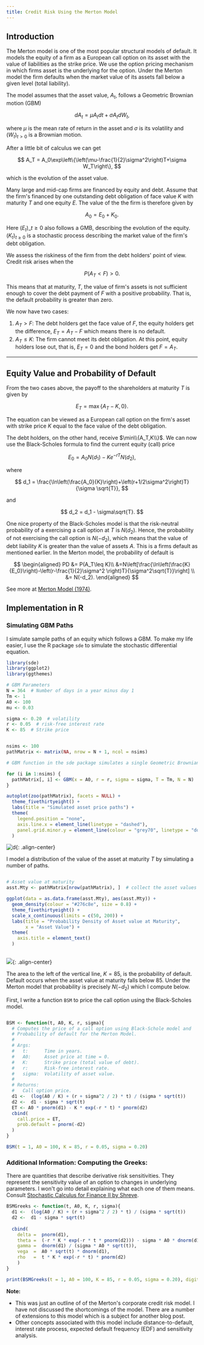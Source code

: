```yaml
---
title: Credit Risk Using the Merton Model
---
```


## Introduction

The Merton model is one of the most popular structural models of default. It models the equity of a firm as a European call option on its asset with the value of liabilities as the strike price. We use the option pricing mechanism in which firms asset is the underlying for the option. Under the Merton model the firm defaults when the market value of its assets fall below a given level (total liability). 

The model assumes that the asset value, $A_t$, follows a Geometric Brownian motion (GBM)

$$
dA_t=\mu A_tdt + \sigma A_t dW_t,
$$

where $\mu$ is the mean rate of return in the asset and $\sigma$ is its volatility and $(W_t)_{t>0}$ is a Brownian motion.

After a little bit of calculus we can get

$$
A_T = A_0\exp\left\{\left(\mu-\frac{1}{2}\sigma^2\right)T+\sigma W_T\right\},
$$

which is the evolution of the asset value.

Many large and mid-cap firms are financed by equity and debt. Assume that the firm's financed by one outstanding debt obligation of face value $K$ with maturity $T$ and one equity $E$. The value of the the firm is therefore given by

$$
A_0 = E_0 + K_0.
$$

Here $(E_t)\_{t \geq 0}$ also follows a GMB, describing the evolution of the equity. $(K_t)_{t\geq 0}$ is a stochastic process describing the market value of the firm's debt obligation.

We assess the riskiness of the firm from the debt holders' point of view. Credit risk arises when the 

$$
P(A_T<F)>0.
$$

This means that at maturity, $T$, the value of firm's assets is not sufficient enough to cover the debt payment of $F$ with a positive probability. That is, the default probability is greater than zero.


We now have two cases:

1. $A_T > F$: The debt holders get the face value of $F$, the equity holders get the difference, $E_T=A_T-F$ which means there is no default.
2. $A_T \leq K$: The firm cannot meet its debt obligation. At this point, equity holders lose out, that is, $E_T=0$ and the bond holders get $F=A_T$.


****


## Equity Value and Probability of Default

From the two cases above, the payoff to the shareholders at maturity $T$ is given by

$$
E_T = \max\{A_T - K, 0\}.
$$
 
The equation can be viewed as a European call option on the firm's asset with strike price $K$ equal to the face value of the debt obligation.

The debt holders, on the other hand, receive $\min\\{A_T,K\\}$.
We can now use the Black-Scholes formula to find the current equity (call) price

$$
E_0 = A_0N(d_1)-Ke^{-rT}N(d_2),
$$

where

$$
d_1 = \frac{\ln\left(\frac{A_0}{K}\right)+\left(r+1/2\sigma^2\right)T}{\sigma \sqrt{T}},
$$

and

$$
d_2 = d_1 - \sigma\sqrt{T}.
$$

One nice property of the Black-Scholes model is that the risk-neutral probability of a exercising a call option at $T$ is $N(d_2)$. Hence, the probability of not exercising  the call option is $N(-d_2)$, which means that the value of debt liability $K$ is greater than the value of assets $A$. This is a firms default as mentioned earlier. In the Merton model, the probability of default is 

$$
\begin{aligned}
PD &= P(A_T\leq K)\\
&=N\left[\frac{\ln\left(\frac{K}{E_0}\right)-\left(r-\frac{1}{2}\sigma^2 \right)T}{\sigma^2\sqrt{T}}\right] \\
&= N(-d_2).
\end{aligned}
$$

See more at <a href="http://onlinelibrary.wiley.com/doi/10.1111/j.1540-6261.1974.tb03058.x/pdf" target="_blank">Merton Model (1974)</a>.

## Implementation in R

### Simulating GBM Paths
I simulate sample paths of an equity which follows a GBM. To make my life easier, I use the R package `sde` to simulate the stochastic differential equation. 
```r
library(sde)
library(ggplot2)
library(ggthemes)

# GBM Parameters
N = 364  # Number of days in a year minus day 1
Tm <- 1  
A0 <- 100
mu <- 0.03

sigma <- 0.20  # volatility
r <- 0.05  # risk-free interest rate
K <- 85  # Strike price


nsims <- 100
pathMatrix <- matrix(NA, nrow = N + 1, ncol = nsims)

# GBM function in the sde package simulates a single Geometric Brownian motion path

for (i in 1:nsims) {
  pathMatrix[, i] <- GBM(x = A0, r = r, sigma = sigma, T = Tm, N = N)
}

autoplot(zoo(pathMatrix), facets = NULL) +
  theme_fivethirtyeight() +
  labs(title = "Simulated asset price paths") +
  theme(
    legend.position = "none",
    axis.line.x = element_line(linetype = "dashed"),
    panel.grid.minor.y = element_line(colour = "grey70", linetype = "dotted")
  )
```

![d](/assets/images/gbm-sims.png){: .align-center}

I model a distribution of the value of the asset at maturity $T$ by simulating a number of paths.  

```r

# Asset value at maturity
asst.Mty <- pathMatrix[nrow(pathMatrix), ]  # collect the asset values from each path

ggplot(data = as.data.frame(asst.Mty), aes(asst.Mty)) +
  geom_density(colour = "#276c8e", size = 0.8) +
  theme_fivethirtyeight() +
  scale_x_continuous(limits = c(50, 200)) +
  labs(title = "Probability Density of Asset value at Maturity",
       x = "Asset Value") +
  theme(
    axis.title = element_text()
  )
  

```

![](/assets/images/merton-density.png){: .align-center}


The area to the left of the vertical line, $K=85$, is the probability of default. Default occurs when the asset value at maturity falls below 85. Under the Merton model that probability is precisely $N(-d_2)$ which I compute below. 

First, I write a function `BSM` to price the call option using the Black-Scholes model.

```r

BSM <- function(t, A0, K, r, sigma){
  # Computes the price of a call option using Black-Schole model and
  # Probability of default for the Merton Model.
  # 
  # Args: 
  #   t:      Time in years.
  #   A0:     Asset price at time = 0.
  #   K:      Strike price (total value of debt).
  #   r:      Risk-free interest rate.
  #   sigma:  Volatility of asset value.
  #
  # Returns:
  #   Call option price.
  d1 <-  (log(A0 / K) + (r + sigma^2 / 2) * t) / (sigma * sqrt(t))
  d2 <-  d1 - sigma * sqrt(t)
  ET <- A0 * pnorm(d1) - K * exp(-r * t) * pnorm(d2)
  cbind(
    call.price = ET,
    prob.default = pnorm(-d2)
  )
}

BSM(t = 1, A0 = 100, K = 85, r = 0.05, sigma = 0.20)

```


### Additional Information: Computing the Greeks:

There are quantities that describe derivative risk sensitivities. They represent the sensitivity value of an option to changes in underlying parameters. I won't go into detail explaining what each one of them means. Consult <a href="http://www.springer.com/us/book/9780387401010" target="_blank">Stochastic Calculus for Finance II by Shreve</a>.


```r
BSMGreeks <- function(t, A0, K, r, sigma){
  d1 <-  (log(A0 / K) + (r + sigma^2 / 2) * t) / (sigma * sqrt(t))
  d2 <-  d1 - sigma * sqrt(t)
  
  cbind(
    delta =  pnorm(d1),
    theta =  (-r * K * exp(-r * t * pnorm(d2))) - sigma * A0 * dnorm(d1) / (2 * sqrt(t)),
    gamma =  dnorm(d1) / (sigma * A0 * sqrt(t)),
    vega  =  A0 * sqrt(t) * dnorm(d1),
    rho   =  t * K * exp(-r * t) * pnorm(d2)
    )
}

print(BSMGreeks(t = 1, A0 = 100, K = 85, r = 0.05, sigma = 0.20), digits = 3)
```

**Note:**

- This was just an outline of of the Merton's corporate credit risk model. I have not discussed the shortcomings of the model. There are a number of extensions to this model which is a subject for another blog post.
- Other concepts associated with this model include distance-to-default, interest rate process, expected default frequency (EDF) and sensitivity analysis.


